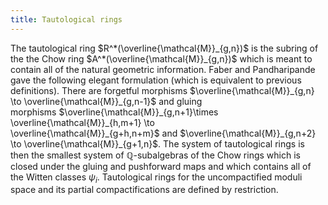 ```yaml
---
title: Tautological rings
---
```


The tautological ring $R^*(\overline{\mathcal{M}}_{g,n})$ is the subring of the the Chow ring $A^*(\overline{\mathcal{M}}_{g,n})$ which is meant to contain all of the natural geometric information. Faber and Pandharipande gave the following elegant formulation (which is equivalent to previous definitions). There are forgetful morphisms $\overline{\mathcal{M}}_{g,n} \to \overline{\mathcal{M}}_{g,n-1}$ and gluing morphisms $\overline{\mathcal{M}}_{g,n+1}\times \overline{\mathcal{M}}_{h,m+1} \to \overline{\mathcal{M}}_{g+h,n+m}$ and $\overline{\mathcal{M}}_{g,n+2} \to \overline{\mathcal{M}}_{g+1,n}$. The system of tautological rings is then the smallest system of $\mathbb{Q}$-subalgebras of the Chow rings which is closed under the gluing and pushforward maps and which contains all of the Witten classes $\psi_i$. Tautological rings for the uncompactified moduli space and its partial compactifications are defined by restriction.
